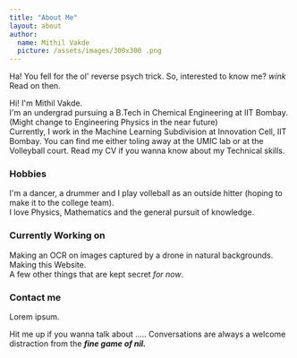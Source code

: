 ```yaml
---
title: "About Me"
layout: about
author:
  name: Mithil Vakde
  picture: /assets/images/300x300 .png
---
```


Ha! You fell for the ol' reverse psych trick.
So, interested to know me? *wink*  
Read on then.
  
  
  
Hi! I'm Mithil Vakde.  
I'm an undergrad pursuing a B.Tech in Chemical Engineering at IIT Bombay. (Might change to Engineering Physics in the near future)   
Currently, I work in the Machine Learning Subdivision at Innovation Cell, IIT Bombay. You can find me either toling away at the UMIC lab or at the Volleyball court. Read my CV if you wanna know about my Technical skills.

### Hobbies  
I'm a dancer, a drummer and I play volleball as an outside hitter (hoping to make it to the college team).   
I love Physics, Mathematics and the general pursuit of knowledge.

### Currently Working on  
Making an OCR on images captured by a drone in natural backgrounds.  
Making this Website.  
A few other things that are kept secret _for now_.

### Contact me
Lorem ipsum.


Hit me up if you wanna talk about .....
Conversations are always a welcome distraction from the _**fine game of nil.**_
